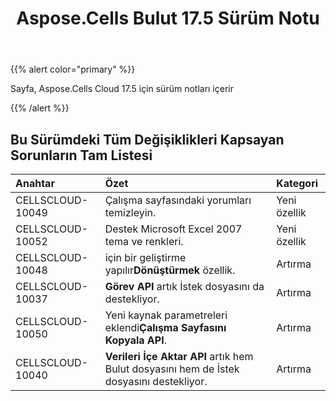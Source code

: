 ﻿---
title: Aspose.Cells Bulut 17.5 Sürüm Notu
second_title: Aspose.Cells Cloud Documen
type: docs
url: /tr/aspose-cells-cloud-17-5-release-notes/
aliases: [/aspose-cells-for-cloud-17-5-release-notes/]
description: Aspose.Cells Bulut, oluşturma, dönüştürme, birleştirme, bölme, korumalı, iç nesne işlemi vb. için Excel'i destekler
weight: 70
---
{{% alert color="primary" %}} 

Sayfa, Aspose.Cells Cloud 17.5 için sürüm notları içerir

{{% /alert %}} 


## **Bu Sürümdeki Tüm Değişiklikleri Kapsayan Sorunların Tam Listesi**

|**Anahtar**|**Özet**|**Kategori**|
|:- |:- |:- |
|CELLSCLOUD-10049|Çalışma sayfasındaki yorumları temizleyin.|Yeni özellik|
|CELLSCLOUD-10052|Destek Microsoft Excel 2007 tema ve renkleri.|Yeni özellik|
|CELLSCLOUD-10048| için bir geliştirme yapılır**Dönüştürmek** özellik.|Artırma|
|CELLSCLOUD-10037|**Görev API** artık İstek dosyasını da destekliyor.|Artırma|
|CELLSCLOUD-10050| Yeni kaynak parametreleri eklendi**Çalışma Sayfasını Kopyala API**.|Artırma|
|CELLSCLOUD-10040|**Verileri İçe Aktar API** artık hem Bulut dosyasını hem de İstek dosyasını destekliyor.|Artırma|

